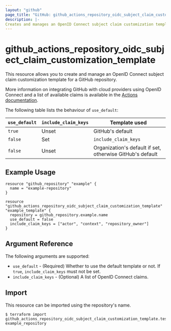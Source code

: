 ```yaml
---
layout: "github"
page_title: "GitHub: github_actions_repository_oidc_subject_claim_customization_template"
description: |-
Creates and manages an OpenID Connect subject claim customization template for a repository
---
```


# github_actions_repository_oidc_subject_claim_customization_template

This resource allows you to create and manage an OpenID Connect subject claim customization template for a GitHub
repository.

More information on integrating GitHub with cloud providers using OpenID Connect and a list of available claims is
available in the [Actions documentation](https://docs.github.com/en/actions/deployment/security-hardening-your-deployments/about-security-hardening-with-openid-connect).

The following table lists the behaviour of `use_default`:

| `use_default` | `include_claim_keys` | Template used                                             |
|---------------|----------------------|-----------------------------------------------------------|
| `true`        | Unset                | GitHub's default                                          |
| `false`       | Set                  | `include_claim_keys`                                      |
| `false`       | Unset                | Organization's default if set, otherwise GitHub's default |

## Example Usage

```hcl
resource "github_repository" "example" {
  name = "example-repository"
}

resource "github_actions_repository_oidc_subject_claim_customization_template" "example_template" {
  repository = github_repository.example.name
  use_default = false
  include_claim_keys = ["actor", "context", "repository_owner"]
}
```

## Argument Reference

The following arguments are supported:

* `use_default`        - (Required) Whether to use the default template or not. If `true`, `include_claim_keys` must not
be set.
* `include_claim_keys` - (Optional) A list of OpenID Connect claims.

## Import

This resource can be imported using the repository's name.

```
$ terraform import github_actions_repository_oidc_subject_claim_customization_template.test example_repository
```